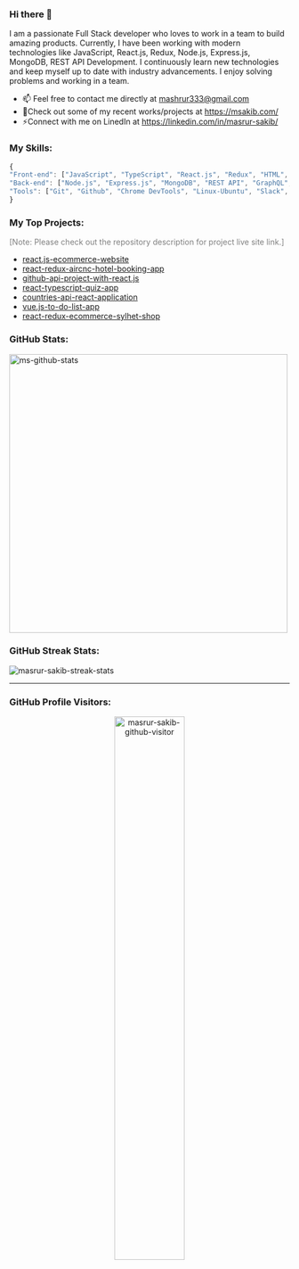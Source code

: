 ### Hi there 👋

I am a passionate Full Stack developer who loves to work in a team to build amazing products. Currently, I have been working with modern technologies like JavaScript, React.js, Redux, Node.js, Express.js, MongoDB, REST API Development. I continuously learn new technologies and keep myself up to date with industry advancements. I enjoy solving problems and working in a team.

- 📫 Feel free to contact me directly at mashrur333@gmail.com
- 🔭Check out some of my recent works/projects at https://msakib.com/
- ⚡Connect with me on LinedIn at https://linkedin.com/in/masrur-sakib/

### My Skills:

```js
{
"Front-end": ["JavaScript", "TypeScript", "React.js", "Redux", "HTML", "CSS", "Saas" "Bootstrap", "Material UI"],
"Back-end": ["Node.js", "Express.js", "MongoDB", "REST API", "GraphQL", "Firebase", "Heroku"],
"Tools": ["Git", "Github", "Chrome DevTools", "Linux-Ubuntu", "Slack", "VS Code", "Trello", "Zira", "Asana"]
}


```

### My Top Projects:

<p style="color:grey;">[Note: Please check out the repository description for project live site link.]</p>

- [react.js-ecommerce-website](https://github.com/masrur-sakib/react.js-ecommerce-website)
- [react-redux-aircnc-hotel-booking-app](https://github.com/masrur-sakib/react-redux-aircnc-hotel-booking-app)
- [github-api-project-with-react.js](https://github.com/masrur-sakib/github-api-project-with-react.js)
- [react-typescript-quiz-app](https://github.com/masrur-sakib/react-typescript-quiz-app)
- [countries-api-react-application](https://github.com/masrur-sakib/countries-api-react-application)
- [vue.js-to-do-list-app](https://github.com/masrur-sakib/vue.js-to-do-list-app)
- [react-redux-ecommerce-sylhet-shop](https://github.com/masrur-sakib/react-redux-ecommerce-sylhet-shop-application)

### GitHub Stats:

<img width="500px" alt="ms-github-stats"  src="https://github-readme-stats.vercel.app/api?username=masrur-sakib&show_icons=true"/>

### GitHub Streak Stats:
<img align="center" alt="masrur-sakib-streak-stats" src="https://github-readme-streak-stats.herokuapp.com/?user=masrur-sakib&" />

---

### GitHub Profile Visitors:

<p align="center">
  <img align="center" alt="masrur-sakib-github-visitor" width="50%" src="https://profile-counter.glitch.me/masrur-sakib/count.svg" />
</p>
